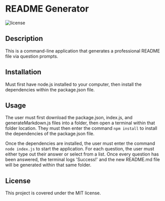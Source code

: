 # README Generator
  ![license](https://img.shields.io/badge/license-MIT-brightgreen)
  ## Description
  This is a command-line application that generates a professional README file via question prompts.
  
  ## Installation
  Must first have node.js installed to your computer, then install the dependencies within the package.json file.
  
  ## Usage
  The user must first download the package.json, index.js, and generateMarkdown.js files into a folder, then open a terminal within that folder location. They must then enter the command `npm install` to install the dependencies of the package.json file.
  
  Once the dependencies are installed, the user must enter the command `node index.js` to start the application. For each question, the user must either type out their answer or select from a list. Once every question has been answered, the terminal logs 'Success!' and the new README.md file will be generated within that same folder.
  
  ## License 
  This project is covered under the MIT license.
  

